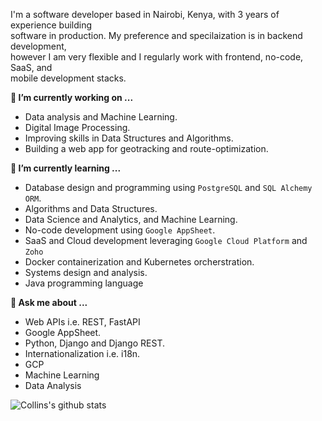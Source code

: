 I'm a software developer based in Nairobi, Kenya, with 3 years of experience building <br>
software in production. My preference and specilaization is in backend development, <br>
however I am very flexible and I regularly work with frontend, no-code, SaaS, and<br>
mobile development stacks.
<br>

**🔭 I’m currently working on ...**
- Data analysis and Machine Learning.
- Digital Image Processing.
- Improving skills in Data Structures and Algorithms.
- Building a web app for geotracking and route-optimization.

**🌱 I’m currently learning ...**
- Database design and programming using `PostgreSQL` and `SQL Alchemy ORM`.
- Algorithms and Data Structures.
- Data Science and Analytics, and Machine Learning.
- No-code development using `Google AppSheet`.
- SaaS and Cloud development leveraging `Google Cloud Platform` and `Zoho`
- Docker containerization and Kubernetes orcherstration.
- Systems design and analysis.
- Java programming language

**💬 Ask me about ...**
- Web APIs i.e. REST, FastAPI
- Google AppSheet.
- Python, Django and Django REST.
- Internationalization i.e. i18n.
- GCP
- Machine Learning
- Data Analysis

![Collins's github stats](https://github-readme-stats.vercel.app/api?username=cmmasaba&show_icons=true&hide_border=true&theme=radical)
<!--
- I have built and deployed web apps in Python using Django framework.
- I have built automation and scraping bots in Python using Selenium, leveraging HTTP API endpoints.

## Languages and Tools
<p align="left"> <a href="https://www.python.org" target="_blank" rel="noreferrer"> <img src="https://raw.githubusercontent.com/devicons/devicon/master/icons/python/python-original.svg" alt="python" width="40" height="40"/> </a> <a href="https://www.gnu.org/software/bash/" target="_blank" rel="noreferrer"> <img src="https://www.vectorlogo.zone/logos/gnu_bash/gnu_bash-icon.svg" alt="bash" width="40" height="40"/> </a> <a href="https://www.w3schools.com/css/" target="_blank" rel="noreferrer"> <img src="https://raw.githubusercontent.com/devicons/devicon/master/icons/css3/css3-original-wordmark.svg" alt="css3" width="40" height="40"/> </a> <a href="https://en.wikipedia.org/wiki/C%2B%2B" target="_blank" rel="noreferrer"> <img src="https://github.com/isocpp/logos/blob/master/cpp_logo.svg" alt="c++" width="40" height="40"/> </a> <a href="https://www.djangoproject.com/" target="_blank" rel="noreferrer"> <img src="https://cdn.worldvectorlogo.com/logos/django.svg" alt="django" width="40" height="40"/> </a> <a href="https://www.docker.com/" target="_blank" rel="noreferrer"> <img src="https://raw.githubusercontent.com/devicons/devicon/master/icons/docker/docker-original-wordmark.svg" alt="docker" width="40" height="40"/> </a> <a href="https://flask.palletsprojects.com/" target="_blank" rel="noreferrer"> <img src="https://www.vectorlogo.zone/logos/pocoo_flask/pocoo_flask-icon.svg" alt="flask" width="40" height="40"/> </a> <a href="https://www.w3.org/html/" target="_blank" rel="noreferrer"> <img src="https://raw.githubusercontent.com/devicons/devicon/master/icons/html5/html5-original-wordmark.svg" alt="html5" width="40" height="40"/> </a> <a href="https://developer.mozilla.org/en-US/docs/Web/JavaScript" target="_blank" rel="noreferrer"> <img src="https://raw.githubusercontent.com/devicons/devicon/master/icons/javascript/javascript-original.svg" alt="javascript" width="40" height="40"/> </a> <a href="https://nodejs.org" target="_blank" rel="noreferrer"> <img src="https://raw.githubusercontent.com/devicons/devicon/master/icons/nodejs/nodejs-original-wordmark.svg" alt="nodejs" width="40" height="40"/> </a> <a href="https://www.postgresql.org" target="_blank" rel="noreferrer"> <img src="https://raw.githubusercontent.com/devicons/devicon/master/icons/postgresql/postgresql-original-wordmark.svg" alt="postgresql" width="40" height="40"/> </a> <a href="https://reactjs.org/" target="_blank" rel="noreferrer"> <img src="https://raw.githubusercontent.com/devicons/devicon/master/icons/react/react-original-wordmark.svg" alt="react" width="40" height="40"/> </a> <a href="https://about.appsheet.com/home/" target="_blank" rel="noreferrer"> <img src="https://www.vectorlogo.zone/util/preview.html?image=/logos/google_appengine/google_appengine-icon.svg" alt="app engine" width="40" height="40"/> </a> </p>


**cmmasaba/cmmasaba** is a ✨ _special_ ✨ repository because its `README.md` (this file) appears on your GitHub profile.

Here are some ideas to get you started:

- 🔭 I’m currently working on ...
- 🌱 I’m currently learning ...
- 👯 I’m looking to collaborate on ...
- 🤔 I’m looking for help with ...
- 💬 Ask me about ...
- 📫 How to reach me: ...
- 😄 Pronouns: ...
- ⚡ Fun fact: ...
https://images.app.goo.gl/PKjwTkycynwQsDB86
-->
